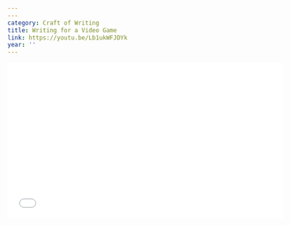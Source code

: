 ```yaml
---
---
category: Craft of Writing
title: Writing for a Video Game
link: https://youtu.be/Lb1ukWFJDYk
year: ''
---
```

<iframe width="560" height="315" src="{{ page.link }}" frameborder="0" allowfullscreen></iframe>
